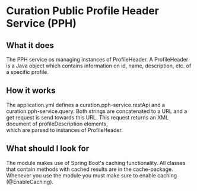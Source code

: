 # Curation Public Profile Header Service (PPH)

## What it does
The PPH service os managing instances of ProfileHeader. A ProfileHeader is a Java object which contains information 
on id, name, description, etc. of a specific profile. 

## How it works
The application.yml defines a curation.pph-service.restApi and a curation.pph-service.query. Both strings are concatenated 
to a URL and a get request is send towards this URL. This request returns an XML document of profileDescription elements,  
which are parsed to instances of ProfileHeader. 

## What should I look for
The module makes use of Spring Boot's caching functionality. All classes that contain methods with cached results are in 
the cache-package. Whenever you use the module you must make sure to enable caching (@EnableCaching). 
